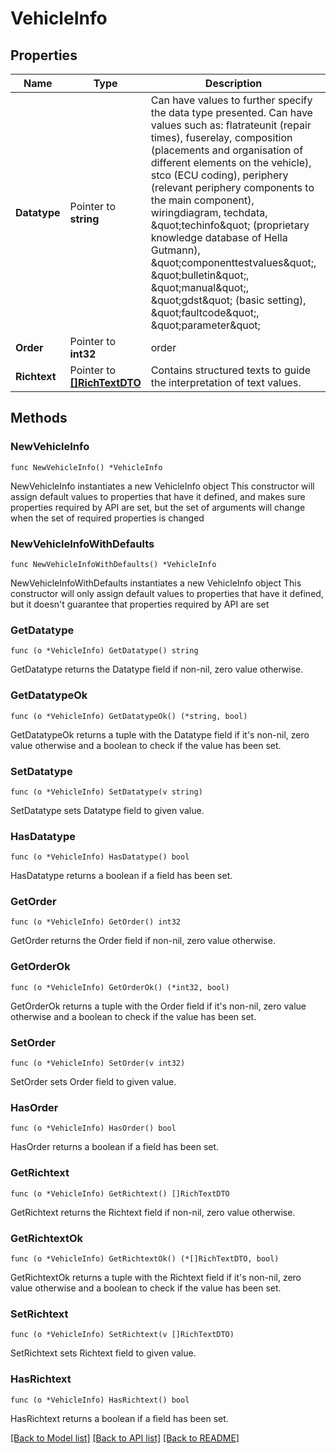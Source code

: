 # VehicleInfo

## Properties

Name | Type | Description | Notes
------------ | ------------- | ------------- | -------------
**Datatype** | Pointer to **string** | Can have values to further specify the data type presented. Can have values such as: flatrateunit (repair times), fuserelay, composition (placements and organisation of different elements on the vehicle), stco (ECU coding), periphery (relevant periphery components to the main component), wiringdiagram, techdata, \&quot;techinfo\&quot; (proprietary knowledge database of Hella Gutmann), \&quot;componenttestvalues\&quot;, \&quot;bulletin\&quot;, \&quot;manual\&quot;, \&quot;gdst\&quot; (basic setting),  \&quot;faultcode\&quot;, \&quot;parameter\&quot; | [optional] 
**Order** | Pointer to **int32** | order | [optional] 
**Richtext** | Pointer to [**[]RichTextDTO**](RichTextDTO.md) | Contains structured texts to guide the interpretation of text values. | [optional] 

## Methods

### NewVehicleInfo

`func NewVehicleInfo() *VehicleInfo`

NewVehicleInfo instantiates a new VehicleInfo object
This constructor will assign default values to properties that have it defined,
and makes sure properties required by API are set, but the set of arguments
will change when the set of required properties is changed

### NewVehicleInfoWithDefaults

`func NewVehicleInfoWithDefaults() *VehicleInfo`

NewVehicleInfoWithDefaults instantiates a new VehicleInfo object
This constructor will only assign default values to properties that have it defined,
but it doesn't guarantee that properties required by API are set

### GetDatatype

`func (o *VehicleInfo) GetDatatype() string`

GetDatatype returns the Datatype field if non-nil, zero value otherwise.

### GetDatatypeOk

`func (o *VehicleInfo) GetDatatypeOk() (*string, bool)`

GetDatatypeOk returns a tuple with the Datatype field if it's non-nil, zero value otherwise
and a boolean to check if the value has been set.

### SetDatatype

`func (o *VehicleInfo) SetDatatype(v string)`

SetDatatype sets Datatype field to given value.

### HasDatatype

`func (o *VehicleInfo) HasDatatype() bool`

HasDatatype returns a boolean if a field has been set.

### GetOrder

`func (o *VehicleInfo) GetOrder() int32`

GetOrder returns the Order field if non-nil, zero value otherwise.

### GetOrderOk

`func (o *VehicleInfo) GetOrderOk() (*int32, bool)`

GetOrderOk returns a tuple with the Order field if it's non-nil, zero value otherwise
and a boolean to check if the value has been set.

### SetOrder

`func (o *VehicleInfo) SetOrder(v int32)`

SetOrder sets Order field to given value.

### HasOrder

`func (o *VehicleInfo) HasOrder() bool`

HasOrder returns a boolean if a field has been set.

### GetRichtext

`func (o *VehicleInfo) GetRichtext() []RichTextDTO`

GetRichtext returns the Richtext field if non-nil, zero value otherwise.

### GetRichtextOk

`func (o *VehicleInfo) GetRichtextOk() (*[]RichTextDTO, bool)`

GetRichtextOk returns a tuple with the Richtext field if it's non-nil, zero value otherwise
and a boolean to check if the value has been set.

### SetRichtext

`func (o *VehicleInfo) SetRichtext(v []RichTextDTO)`

SetRichtext sets Richtext field to given value.

### HasRichtext

`func (o *VehicleInfo) HasRichtext() bool`

HasRichtext returns a boolean if a field has been set.


[[Back to Model list]](../README.md#documentation-for-models) [[Back to API list]](../README.md#documentation-for-api-endpoints) [[Back to README]](../README.md)


